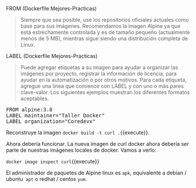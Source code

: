 FROM (Dockerfile Mejores-Practicas)

>Siempre que sea posible, use los repositorios oficiales actuales como base para sus imágenes.
Recomendamos la imagen Alpine ya que está estrechamente controlada y es de tamaño pequeño (actualmente menos de 5 MB),
mientras sigue siendo una distribución completa de Linux.

LABEL (Dockerfile Mejores-Practicas)
>Puede agregar etiquetas a su imagen para ayudar a organizar las imágenes por proyecto, registrar la información de licencia, para ayudar en la automatización o por otros motivos. Para cada etiqueta, agregue una línea que comience con LABEL y con uno o más pares clave-valor. Los siguientes ejemplos muestran los diferentes formatos aceptables.


<pre class="file" data-filename="Dockerfile" data-target="replace">FROM alpine:3.8
LABEL maintainer="Taller Docker"
LABEL organization="Coredevx"
</pre>

Reconstruye la imagen `docker build -t curl .`{{execute}}.

Ahora debería funcionar. La nueva imagen de curl docker ahora debería ser parte de nuestras imágenes locales de docker. Vamos a verlo:

`docker image inspect curl`{{execute}}          

El administrador de paquetes de Alpine linux es `apk`, equivalente a debian / ubuntu` apt` o redhat / centos `yum`.
